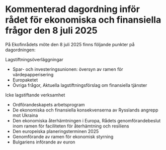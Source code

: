 # Kommenterad dagordning inför rådet för ekonomiska och finansiella frågor den 8 juli 2025

På Ekofinrådets möte den 8 juli 2025 finns följande punkter på dagordningen:

Lagstiftningsöverläggningar

* Spar- och investeringsunionen: översyn av ramen för värdepapperisering
* Europaketet
* Övriga frågor, Aktuella lagstiftningsförslag om finansiella tjänster

Icke lagstiftande verksamhet

* Ordförandeskapets arbetsprogram
* De ekonomiska och finansiella konsekvenserna av Rysslands angrepp mot Ukraina
* Den ekonomiska återhämtningen i Europa, Rådets genomförandebeslut inom ramen för faciliteten för återhämtning och resiliens
* Den europeiska planeringsterminen 2025
* Genomförande av ramen för ekonomisk styrning
* Bulgariens införande av euron
